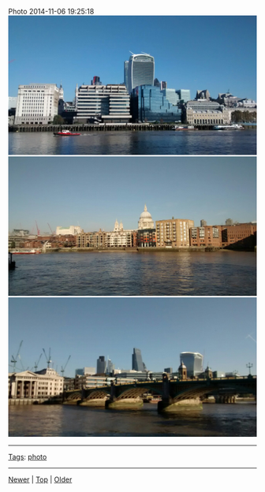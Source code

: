 <!--
title: Photo 2014-11-06 19
date: 2020-06-28T14:55:35.458Z
tags: photo
-->








Photo 2014-11-06 19:25:18
![](101943850232-0.jpg)
![](101943850232-1.jpg)
![](101943850232-2.jpg)

<!--BOTTOM-POST-NAVIGATION-->
---

[Tags](tags.md): [photo](tag-photo.md)

---

[Newer](101570033492.md) | [Top](index.md) | [Older](101954055367.md)